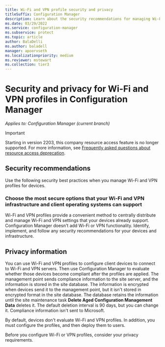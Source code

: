 ```yaml
---
title: Wi-Fi and VPN profile security and privacy
titleSuffix: Configuration Manager
description: Learn about the security recommendations for managing Wi-Fi and VPN profiles for devices in Configuration Manager.
ms.date: 03/29/2022
ms.service: configuration-manager
ms.subservice: protect
ms.topic: article
author: BalaDelli
ms.author: baladell
manager: apoorvseth
ms.localizationpriority: medium
ms.reviewer: mstewart
ms.collection: tier3
---
```


# Security and privacy for Wi-Fi and VPN profiles in Configuration Manager

*Applies to: Configuration Manager (current branch)*

> [!IMPORTANT]
> Starting in version 2203, this company resource access feature is no longer supported.<!-- 9315387 --> For more information, see [Frequently asked questions about resource access deprecation](resource-access-deprecation-faq.yml).

## Security recommendations

Use the following security best practices when you manage Wi-Fi and VPN profiles for devices.

### Choose the most secure options that your Wi-Fi and VPN infrastructure and client operating systems can support

Wi-Fi and VPN profiles provide a convenient method to centrally distribute and manage Wi-Fi and VPN settings that your devices already support. Configuration Manager doesn't add Wi-Fi or VPN functionality. Identify, implement, and follow any security recommendations for your devices and infrastructure.

## Privacy information

You can use Wi-Fi and VPN profiles to configure client devices to connect to Wi-Fi and VPN servers. Then use Configuration Manager to evaluate whether those devices become compliant after the profiles are applied. The management point sends compliance information to the site server, and the information is stored in the site database. The information is encrypted when devices send it to the management point, but it isn't stored in encrypted format in the site database. The database retains the information until the site maintenance task **Delete Aged Configuration Management Data** deletes it. The default deletion interval is 90 days, but you can change it. Compliance information isn't sent to Microsoft.

By default, devices don't evaluate Wi-Fi and VPN profiles. In addition, you must configure the profiles, and then deploy them to users.

Before you configure Wi-Fi or VPN profiles, consider your privacy requirements.
